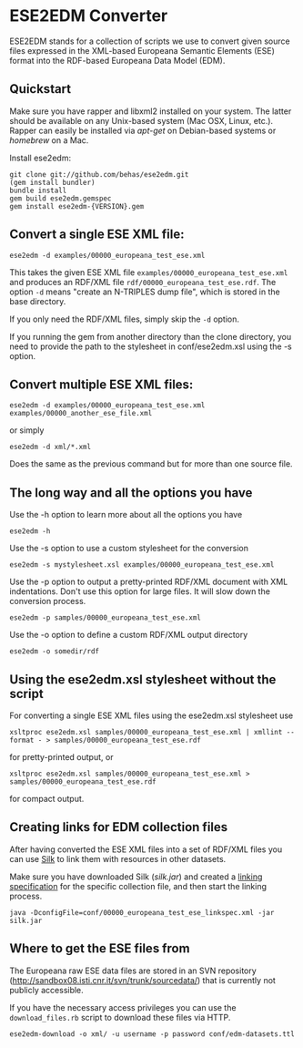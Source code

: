 # ESE2EDM Converter

ESE2EDM stands for a collection of scripts we use to convert given source files expressed in the XML-based Europeana Semantic Elements (ESE) format into the RDF-based Europeana Data Model (EDM).

## Quickstart

Make sure you have rapper and libxml2 installed on your system. The latter should be available on any Unix-based system (Mac OSX, Linux, etc.). Rapper can easily be installed via _apt-get_ on Debian-based systems or _homebrew_ on a Mac.

Install ese2edm:

    git clone git://github.com/behas/ese2edm.git
    (gem install bundler)
    bundle install
    gem build ese2edm.gemspec
    gem install ese2edm-{VERSION}.gem

Convert a single ESE XML file:
---

    ese2edm -d examples/00000_europeana_test_ese.xml
	
This takes the given ESE XML file `examples/00000_europeana_test_ese.xml` and produces an RDF/XML file `rdf/00000_europeana_test_ese.rdf`. The option `-d` means "create an N-TRIPLES dump file", which is stored in the base directory.

If you only need the RDF/XML files, simply skip the `-d` option.

If you running the gem from another directory than the clone directory, you need to provide the path to the stylesheet in conf/ese2edm.xsl using the -s option.


Convert multiple ESE XML files:
---

    ese2edm -d examples/00000_europeana_test_ese.xml examples/00000_another_ese_file.xml
	
or simply

    ese2edm -d xml/*.xml
	
Does the same as the previous command but for more than one source file.


## The long way and all the options you have

Use the -h option to learn more about all the options you have

    ese2edm -h

Use the -s option to use a custom stylesheet for the conversion

    ese2edm -s mystylesheet.xsl examples/00000_europeana_test_ese.xml

Use the -p option to output a pretty-printed RDF/XML document with XML indentations. Don't use this option for large files. It will slow down the conversion process.

    ese2edm -p samples/00000_europeana_test_ese.xml
	
Use the -o option to define a custom RDF/XML output directory

    ese2edm -o somedir/rdf


## Using the ese2edm.xsl stylesheet without the script

For converting a single ESE XML files using the ese2edm.xsl stylesheet use

    xsltproc ese2edm.xsl samples/00000_europeana_test_ese.xml | xmllint --format - > samples/00000_europeana_test_ese.rdf
  
for pretty-printed output, or

    xsltproc ese2edm.xsl samples/00000_europeana_test_ese.xml > samples/00000_europeana_test_ese.rdf
  
for compact output.


## Creating links for EDM collection files

After having converted the ESE XML files into a set of RDF/XML files you can use [Silk][silk] to link them with resources in other datasets.

Make sure you have downloaded Silk (_silk.jar_) and created a [linking specification][silk-spec] for the specific collection file, and then start the linking process.

    java -DconfigFile=conf/00000_europeana_test_ese_linkspec.xml -jar silk.jar


## Where to get the ESE files from

The Europeana raw ESE data files are stored in an SVN repository (http://sandbox08.isti.cnr.it/svn/trunk/sourcedata/) that is currently not publicly accessible.

If you have the necessary access privileges you can use the `download_files.rb` script to download these files via HTTP.

    ese2edm-download -o xml/ -u username -p password conf/edm-datasets.ttl



[silk]: http://www4.wiwiss.fu-berlin.de/bizer/silk/ "The Silk Link Discovery Framework"
[silk-spec]: http://www4.wiwiss.fu-berlin.de/bizer/silk/spec/ "Silk Language Specification 2.0"